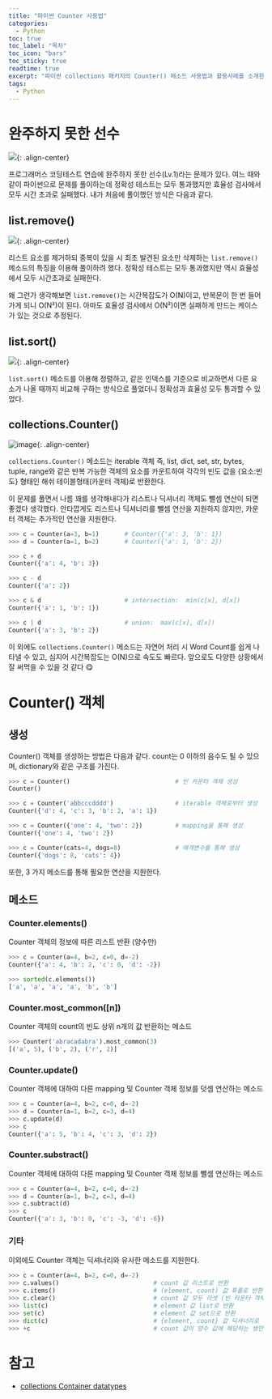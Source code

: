 ```yaml
---
title: "파이썬 Counter 사용법"
categories: 
  - Python
toc: true
toc_label: "목차"
toc_icon: "bars"
toc_sticky: true
readtime: true
excerpt: "파이썬 collections 패키지의 Counter() 메소드 사용법과 활용사례를 소개한다."
tags:
  - Python
---
```


# 완주하지 못한 선수

![](https://user-images.githubusercontent.com/60086878/103338570-22081d00-4ac2-11eb-9c1e-bc934b7dd499.png){: .align-center}

프로그래머스 코딩테스트 연습에 완주하지 못한 선수(Lv.1)라는 문제가 있다. 여느 때와 같이 파이썬으로 문제를 풀이하는데 정확성 테스트는 모두 통과했지만 효율성 검사에서 모두 시간 초과로 실패했다. 내가 처음에 풀이했던 방식은 다음과 같다.

## list.remove()

![](https://user-images.githubusercontent.com/60086878/103338653-6d223000-4ac2-11eb-9473-82d1ed6d6e2c.png){: .align-center}

리스트 요소를 제거하되 중복이 있을 시 최초 발견된 요소만 삭제하는 `list.remove()` 메소드의 특징을 이용해 풀이하려 했다. 정확성 테스트는 모두 통과했지만 역시 효율성에서 모두 시간초과로 실패한다.

왜 그런가 생각해보면 `list.remove()`는 시간복잡도가 O(N)이고, 반복문이 한 번 들어가게 되니 O(N²)이 된다. 아마도 효율성 검사에서 O(N²)이면 실패하게 만드는 케이스가 있는 것으로 추정된다.

## list.sort()

![](https://user-images.githubusercontent.com/60086878/103339676-592bfd80-4ac5-11eb-84da-625403ecc65d.png){: .align-center}

`list.sort()` 메소드를 이용해 정렬하고, 같은 인덱스를 기준으로 비교하면서 다른 요소가 나올 때까지 비교해 구하는 방식으로 풀었더니 정확성과 효율성 모두 통과할 수 있었다.

## collections.Counter()

![image](https://user-images.githubusercontent.com/60086878/103340597-c5a7fc00-4ac7-11eb-98dd-022872c51bde.png){: .align-center}

`collections.Counter()` 메소드는 iterable 객체 즉, list, dict, set, str, bytes, tuple, range와 같은 반복 가능한 객체의 요소를 카운트하여 각각의 빈도 값을 {요소:빈도} 형태인 해쉬 테이블형태(카운터 객체)로 반환한다. 

이 문제를 풀면서 나름 꽤를 생각해내다가 리스트나 딕셔너리 객체도 뺄셈 연산이 되면 좋겠다 생각했다. 안타깝게도 리스트나 딕셔너리를 뺄셈 연산을 지원하지 않지만, 카운터 객체는 추가적인 연산을 지원한다. 

```python
>>> c = Counter(a=3, b=1)       # Counter({'a': 3, 'b': 1})
>>> d = Counter(a=1, b=2)       # Counter({'a': 1, 'b': 2})

>>> c + d                       
Counter({'a': 4, 'b': 3})

>>> c - d                       
Counter({'a': 2})

>>> c & d                       # intersection:  min(c[x], d[x]) 
Counter({'a': 1, 'b': 1})

>>> c | d                       # union:  max(c[x], d[x])
Counter({'a': 3, 'b': 2})
```

이 외에도 `collections.Counter()` 메소드는 자연어 처리 시 Word Count를 쉽게 나타낼 수 있고, 심지어 시간복잡도는 O(N)으로 속도도 빠르다. 앞으로도 다양한 상황에서 잘 써먹을 수 있을 것 같다 😋

# Counter() 객체

## 생성

Counter() 객체를 생성하는 방법은 다음과 같다. count는 0 이하의 음수도 될 수 있으며, dictionary와 같은 구조를 가진다.

```python
>>> c = Counter()                             # 빈 카운터 객체 생성
Counter()

>>> c = Counter('abbcccdddd')                 # iterable 객체로부터 생성
Counter({'d': 4, 'c': 3, 'b': 2, 'a': 1})

>>> c = Counter({'one': 4, 'two': 2})         # mapping을 통해 생성
Counter({'one': 4, 'two': 2})

>>> c = Counter(cats=4, dogs=8)               # 매개변수를 통해 생성 
Counter({'dogs': 8, 'cats': 4})
```

또한, 3 가지 메소드를 통해 필요한 연산을 지원한다.

## 메소드

### Counter.elements()

Counter 객체의 정보에 따른 리스트 반환 (양수만)

```python
>>> c = Counter(a=4, b=2, c=0, d=-2)
Counter({'a': 4, 'b': 2, 'c': 0, 'd': -2})

>>> sorted(c.elements())
['a', 'a', 'a', 'a', 'b', 'b']
```

### Counter.most_common([n])

Counter 객체의 count의 빈도 상위 n개의 값 반환하는 메소드

```python
>>> Counter('abracadabra').most_common(3)
[('a', 5), ('b', 2), ('r', 2)]
```

### Counter.update()

Counter 객체에 대하여 다른 mapping 및 Counter 객체 정보를 덧셈 연산하는 메소드

```python
>>> c = Counter(a=4, b=2, c=0, d=-2)
>>> d = Counter(a=1, b=2, c=3, d=4)
>>> c.update(d)
>>> c
Counter({'a': 5, 'b': 4, 'c': 3, 'd': 2})
```

### Counter.substract()

Counter 객체에 대하여 다른 mapping 및 Counter 객체 정보를 뺄셈 연산하는 메소드

```python
>>> c = Counter(a=4, b=2, c=0, d=-2)
>>> d = Counter(a=1, b=2, c=3, d=4)
>>> c.subtract(d)
>>> c
Counter({'a': 3, 'b': 0, 'c': -3, 'd': -6})
```

### 기타

이외에도 Counter 객체는 딕셔너리와 유사한 메소드를 지원한다.

```python
>>> c = Counter(a=4, b=2, c=0, d=-2)
>>> c.values()                          # count 값 리스트로 반환
>>> c.items()                           # (element, count) 값 튜플로 반환
>>> c.clear()                           # count 값 모두 리셋 (빈 카운터 객체 반환)
>>> list(c)                             # element 값 list로 반환
>>> set(c)                              # element 값 set으로 반환
>>> dict(c)                             # {element, count} 값 딕셔너리로 반환
>>> +c                                  # count 값이 양수 값에 해당하는 쌍만 반환
```

# 참고
- [collections Container datatypes](https://docs.python.org/3/library/collections.html#collections.Counter)